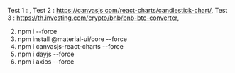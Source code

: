 Test 1 : ,
Test 2 : https://canvasjs.com/react-charts/candlestick-chart/,
Test 3 : https://th.investing.com/crypto/bnb/bnb-btc-converter,


2. npm i --force
3. npm install @material-ui/core --force
4. npm i canvasjs-react-charts --force
5. npm i dayjs --force
6. npm i axios --force
